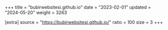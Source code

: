 +++
title = "bubirwebsitesi.github.io"
date = "2023-02-01"
updated = "2024-05-20"
weight = 3263

[extra]
source = "https://bubirwebsitesi.github.io/"
ratio = 100
size = 3
+++
